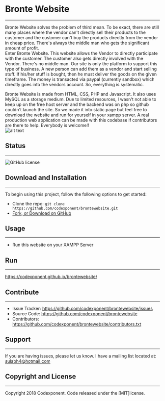 # Bronte Website
--------

Bronte Website solves the problem of third mean. To be exact, there are still many places where the vendor can't directly sell their products to the customer and the customer can't buy the products directly from the vendor in cheap price. There's always the middle man who gets the significant amount of profit. <br />
Enter Bronte Website. This website allows the Vendor to directly participate with the customer. The customer also gets directly involved with the Vendor. There's no middle man. Our site is only the platform to support this type of business. A new person can add them as a vendor and start selling stuff. If his/her stuff is bought, then he must deliver the goods on the given timeframe. The money is transacted via paypal (currently sandbox) which directly goes into the vendors account. So, everything is systematic.<br />

Bronte Website is made from HTML, CSS, PHP and Javascript. It also uses MySQL as a storage medium. Due to limited resources, I wasn't not able to keep up on the free host server and the backend was on php so github couldn't launch the site. So we made it into static page but feel free to download the website and run for yourself in your xampp server. A real production web application can be made with this codebase if contributors are there to help. Everybody is welcome!!<br /> 
![alt text](https://i.imgur.com/JijovhR.png)

## Status
--------

![GitHub license](https://img.shields.io/badge/license-MIT-blue.svg)

## Download and Installation
-------

To begin using this project, follow the following options to get started:
* Clone the repo: `git clone https://github.com/codexponent/brontewebsite.git`
* [Fork, or Download on GitHub](https://github.com/codexponent/brontewebsite)

## Usage
-------

- Run this website on your XAMPP Server

## Run
-------

https://codexponent.github.io/brontewebsite/

## Contribute
----------

- Issue Tracker: https://github.com/codexponent/brontewebsite/issues
- Source Code: https://github.com/codexponent/brontewebsite
- Contributors: https://github.com/codexponent/brontewebsite/contributors.txt

## Support
-------

If you are having issues, please let us know.
I have a mailing list located at: sulabh4@hotmail.com

## Copyright and License
-------

Copyright 2018 Codexponent. Code released under the [MIT]license.


